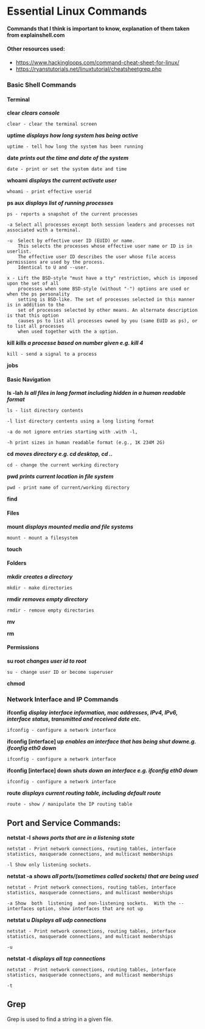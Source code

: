 # Essential Linux Commands
#### Commands that I think is important to know, explanation of them taken from explainshell.com
#### Other resources used:
- https://www.hackingloops.com/command-cheat-sheet-for-linux/
- https://ryanstutorials.net/linuxtutorial/cheatsheetgrep.php

### Basic Shell Commands

#### Terminal

**clear**
***clears console***
```
clear - clear the terminal screen
```

**uptime**
***displays how long system has being active***
```
uptime - tell how long the system has been running
```

**date**
***prints out the time and date of the system***
```
date - print or set the system date and time
```

**whoami**
***displays the current activate user***
```
whoami - print effective userid
```

**ps aux**
***displays list of running processes***
```
ps - reports a snapshot of the current processes

-a Select all processes except both session leaders and processes not associated with a terminal.

-u  Select by effective user ID (EUID) or name. 
    This selects the processes whose effective user name or ID is in userlist. 
    The effective user ID describes the user whose file access permissions are used by the process.
    Identical to U and --user.

x - Lift the BSD-style "must have a tty" restriction, which is imposed upon the set of all
    processes when some BSD-style (without "-") options are used or when the ps personality
    setting is BSD-like. The set of processes selected in this manner is in addition to the
    set of processes selected by other means. An alternate description is that this option
    causes ps to list all processes owned by you (same EUID as ps), or to list all processes
    when used together with the a option.
```

**kill**
***kills a processe based on number given e.g. kill 4***
```
kill - send a signal to a process
```
<!-- TODO -->
**jobs**

#### Basic Navigation

**ls -lah**
***ls all files in long format including hidden in a human readable format***
```
ls - list directory contents

-l list directory contents using a long listing format 

-a do not ignore entries starting with .with -l, 

-h print sizes in human readable format (e.g., 1K 234M 2G)
```

**cd**
***moves directory e.g. cd desktop, cd ..***
```
cd - change the current working directory
```
**pwd**
***prints current location in file system***
```
pwd - print name of current/working directory
```
<!-- TODO -->
**find**

#### Files

**mount**
***displays mounted media and file systems***
```
mount - mount a filesystem
```
<!-- TODO -->
**touch**

#### Folders

**mkdir**
***creates a directory***
```
mkdir - make directories
```

**rmdir**
***removes empty directory***
```
rmdir - remove empty directories
```
<!-- TODO -->
**mv**
<!-- TODO -->
**rm**

#### Permissions

**su root**
***changes user id to root***
```
su - change user ID or become superuser
```
<!-- TODO -->
**chmod**

### Network Interface and IP Commands

**ifconfig**
***display interface information, mac addresses, IPv4, IPv6, interface status, transmitted and received date etc.***
```
ifconfig - configure a network interface
```

**ifconfig [interface] up**
***enables an interface that has being shut downe.g. ifconfig eth0 down***
```
ifconfig - configure a network interface
```

**ifconfig [interface] down**
***shuts down an interface e.g. ifconfig eth0 down***
```
ifconfig - configure a network interface
```

**route**
***displays current routing table, including default route***
```
route - show / manipulate the IP routing table
```

## Port and Service Commands:

**netstat -l**
***shows ports that are in a listening state***
```
netstat - Print network connections, routing tables, interface statistics, masquerade connections, and multicast memberships

-l Show only listening sockets.
```

**netstat -a**
***shows all ports/(sometimes called sockets) that are being used***
```
netstat - Print network connections, routing tables, interface statistics, masquerade connections, and multicast memberships

-a Show  both  listening  and non-listening sockets.  With the --interfaces option, show interfaces that are not up
```

**netstat u**
***Displays all udp connections***
```
netstat - Print network connections, routing tables, interface statistics, masquerade connections, and multicast memberships

-u
```

**netstat -t**
***displays all tcp connections***
```
netstat - Print network connections, routing tables, interface statistics, masquerade connections, and multicast memberships

-t
```
<!-- TODO -->
## Grep

Grep is used to find a string in a given file.

